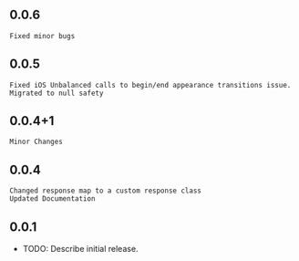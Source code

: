 ## 0.0.6

    Fixed minor bugs

## 0.0.5

    Fixed iOS Unbalanced calls to begin/end appearance transitions issue.
    Migrated to null safety

## 0.0.4+1

    Minor Changes

## 0.0.4

    Changed response map to a custom response class
    Updated Documentation

## 0.0.1

- TODO: Describe initial release.
